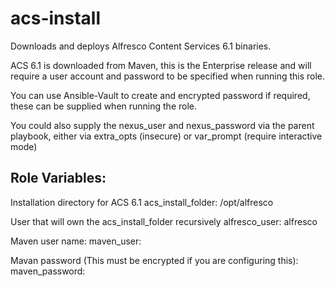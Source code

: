 acs-install
===

Downloads and deploys Alfresco Content Services 6.1 binaries.

ACS 6.1 is downloaded from Maven, this is the Enterprise release and will require a user account and password to be specified when running this role.

You can use Ansible-Vault to create and encrypted password if required, these can be supplied when running the role.

You could also supply the nexus_user and nexus_password via the parent playbook, either via extra_opts (insecure) or var_prompt (require interactive mode)

Role Variables:
---

Installation directory for ACS 6.1
    acs_install_folder: /opt/alfresco

User that will own the acs_install_folder recursively
    alfresco_user: alfresco

Maven user name:
    maven_user:

Mavan password (This must be encrypted if you are configuring this):
    maven_password:

